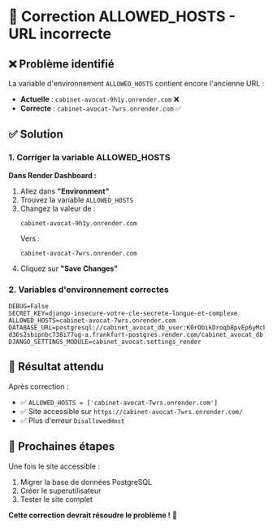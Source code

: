 # 🔧 Correction ALLOWED_HOSTS - URL incorrecte

## ❌ Problème identifié
La variable d'environnement `ALLOWED_HOSTS` contient encore l'ancienne URL :
- **Actuelle** : `cabinet-avocat-9h1y.onrender.com` ❌
- **Correcte** : `cabinet-avocat-7wrs.onrender.com` ✅

## ✅ Solution

### 1. Corriger la variable ALLOWED_HOSTS
**Dans Render Dashboard :**
1. Allez dans **"Environment"**
2. Trouvez la variable `ALLOWED_HOSTS`
3. Changez la valeur de :
   ```
   cabinet-avocat-9h1y.onrender.com
   ```
   Vers :
   ```
   cabinet-avocat-7wrs.onrender.com
   ```
4. Cliquez sur **"Save Changes"**

### 2. Variables d'environnement correctes
```
DEBUG=False
SECRET_KEY=django-insecure-votre-cle-secrete-longue-et-complexe
ALLOWED_HOSTS=cabinet-avocat-7wrs.onrender.com
DATABASE_URL=postgresql://cabinet_avocat_db_user:K0rObikDroqb8pvEp6yMcFGrfBrAF8bm@dpg-d36s2sbipnbc738i77ug-a.frankfurt-postgres.render.com/cabinet_avocat_db
DJANGO_SETTINGS_MODULE=cabinet_avocat.settings_render
```

## 🎯 Résultat attendu
Après correction :
- ✅ `ALLOWED_HOSTS = ['cabinet-avocat-7wrs.onrender.com']`
- ✅ Site accessible sur `https://cabinet-avocat-7wrs.onrender.com/`
- ✅ Plus d'erreur `DisallowedHost`

## 🚀 Prochaines étapes
Une fois le site accessible :
1. Migrer la base de données PostgreSQL
2. Créer le superutilisateur
3. Tester le site complet

**Cette correction devrait résoudre le problème !** 🎯
